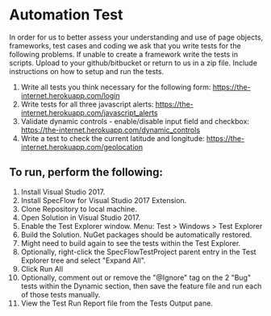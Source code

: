 # Automation Test
In order for us to better assess your understanding and use of page objects, frameworks, test cases and coding we ask that you write tests for the following problems. If unable to create a framework write the tests in scripts. Upload to your github/bitbucket or return to us in a zip file. Include instructions on how to setup and run the tests.
1. Write all tests you think necessary for the following form: https://the-internet.herokuapp.com/login
2. Write tests for all three javascript alerts: https://the-internet.herokuapp.com/javascript_alerts
3. Validate dynamic controls - enable/disable input field and checkbox: https://the-internet.herokuapp.com/dynamic_controls
4. Write a test to check the current latitude and longitude: https://the-internet.herokuapp.com/geolocation

## To run, perform the following:
1. Install Visual Studio 2017.
2. Install SpecFlow for Visual Studio 2017 Extension.
3. Clone Repository to local machine.
4. Open Solution in Visual Studio 2017.
5. Enable the Test Explorer window.
   Menu: Test > Windows > Test Explorer
6. Build the Solution.
   NuGet packages should be automatically restored.
7. Might need to build again to see the tests within the Test Explorer.
8. Optionally, right-click the SpecFlowTestProject parent entry in the Test Explorer tree and select "Expand All".
8. Click Run All
9. Optionally, comment out or remove the "@Ignore" tag on the 2 "Bug" tests within the Dynamic section, then save the feature file and run each of those tests manually.
10. View the Test Run Report file from the Tests Output pane.